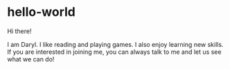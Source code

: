 # hello-world

Hi there!

I am Daryl. I like reading and playing games. I also enjoy learning new skills. If you are interested in joining me, you can always talk to me and let us see what we can do!
